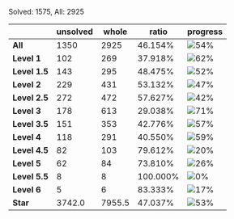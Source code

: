 Solved: 1575, All: 2925

| |unsolved|whole|ratio|progress|
|----|----|----|----|----|
|**All**| 1350 | 2925 | 46.154%| ![54%](https://progress-bar.dev/54?title=All) |
|**Level 1**| 102 | 269 | 37.918%| ![62%](https://progress-bar.dev/62?title=Level+1++)|
|**Level 1.5**| 143 | 295 | 48.475%| ![52%](https://progress-bar.dev/52?title=Level+1.5)|
|**Level 2**| 229 | 431 | 53.132%| ![47%](https://progress-bar.dev/47?title=Level+2++)|
|**Level 2.5**| 272 | 472 | 57.627%| ![42%](https://progress-bar.dev/42?title=Level+2.5)|
|**Level 3**| 178 | 613 | 29.038%| ![71%](https://progress-bar.dev/71?title=Level+3++)|
|**Level 3.5**| 151 | 353 | 42.776%| ![57%](https://progress-bar.dev/57?title=Level+3.5)|
|**Level 4**| 118 | 291 | 40.550%| ![59%](https://progress-bar.dev/59?title=Level+4++)|
|**Level 4.5**| 82 | 103 | 79.612%| ![20%](https://progress-bar.dev/20?title=Level+4.5)|
|**Level 5**| 62 | 84 | 73.810%| ![26%](https://progress-bar.dev/26?title=Level+5++)|
|**Level 5.5**| 8 | 8 | 100.000%| ![0%](https://progress-bar.dev/0?title=Level+5.5)|
|**Level 6**| 5 | 6 | 83.333%| ![17%](https://progress-bar.dev/17?title=Level+6++)|
|**Star**|3742.0 | 7955.5 |47.037%| ![53%](https://progress-bar.dev/53?title=Star) |

